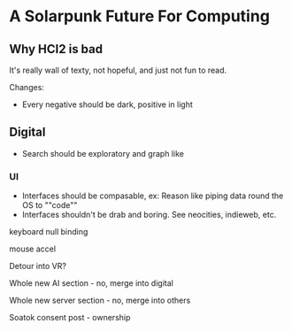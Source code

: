# A Solarpunk Future For Computing

## Why HCI2 is bad

It's really wall of texty, not hopeful, and just not fun to read.

Changes:

* Every negative should be dark, positive in light

## Digital

* Search should be exploratory and graph like

### UI

* Interfaces should be compasable, ex: Reason like piping data round the OS to ""code""
* Interfaces shouldn't be drab and boring. See neocities, indieweb, etc.

keyboard null binding

mouse accel



Detour into VR?



Whole new AI section - no, merge into digital



Whole new server section - no, merge into others



Soatok consent post - ownership
